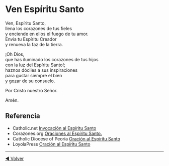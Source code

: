 # Ven Espíritu Santo

Ven, Espíritu Santo,</br>
llena los corazones de tus fieles</br>
y enciende en ellos el fuego de tu amor. </br>
Envía tu Espíritu Creador</br>
y renueva la faz de la tierra.


¡Oh Dios,</br>
que has iluminado los corazones de tus hijos</br>
con la luz del Espíritu Santo!;</br>
haznos dóciles a sus inspiraciones</br>
para gustar siempre el bien</br>
y gozar de su consuelo.</br>

Por Cristo nuestro Señor.

Amén.


## Referencia
- Catholic.net [Invocación al Espíritu Santo](https://es.catholic.net/op/articulos/15539/invocacin-al-espritu-santo.html#modal)
- Corazones.org [Oraciones al Espíritu Santo.](https://www.corazones.org/oraciones/oraciones_espiritu_santo/a_oracion_espiritu_santo.htm)
- Catholic Diocese of Peoria [Oración al Espíritu Santo](https://cdop.org/hispanic-prayers/oracion-al-espiritu-santo/)
- LoyolaPress [Oración al Espíritu Santo](https://www.loyolapress.com/catholic-resources/espanol/oracion/oraciones-tradicionales/oracion-al-espiritu-santo/)

---

[:arrow_backward: Volver](../README.md)